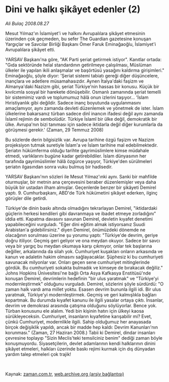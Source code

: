 # Dini ve halkı şikâyet edenler (2)

*Ali Bulaç 2008.08.27*

<tr><td class="metin" colspan="2" style="padding-top: 20px; padding-left: 5px; padding-right: 10px;">Mesut Yılmaz'ın İslamiyet'i ve halkını Avrupalılara şikâyet etmesinin üzerinden çok geçmeden, bu sefer The Guardian gazetesine konuşan Yargıçlar ve Savcılar Birliği Başkanı Ömer Faruk Eminağaoğlu, İslamiyet'i Avrupalılara şikâyet etti.</td></tr><tr><td class="metin" colspan="2" style="padding-top: 20px; padding-left: 5px; padding-right: 10px;"><p>YARSAV Başkanı'na göre, "AK Parti şeriat getirmek istiyor". Kanıtlar ortada: "Gıda sektöründe helal standardının getirilmeye çalışılması, Müslüman ülkeler ile yapılan ikili anlaşmalar ve başörtüsü yasağını kaldırma girişimleri." Eminağaoğlu, şöyle diyor: 'Şeriat sistemi tabiatı gereği diğer düşüncelere, inançlara ve adetlere müsamahasızdır. Aynen İtalya'daki faşizm ve Almanya'daki Nazizm gibi, şeriat Türkiye'nin hassas bir konusu. Küçük bir kıvılcımla sosyal bir harekete dönüşebilir. Osmanlı zamanında şeriat temelli bir sistemimiz vardı ve toplumumuz hâlâ onun izlerini taşıyor... 'İslam Hıristiyanlık gibi değildir. Sadece inanç boyutunda uygulanmasını amaçlamıyor, aynı zamanda devleti düzenlemek ve yönetmek de ister. İslam ülkelerine bakarsanız türban sadece dinî inancın ifadesi değil aynı zamanda İslamî rejimin de sembolüdür. Türkiye İslamî bir ülke değil, demokratik bir ülke. Avrupa'nın bizi tanıması için sadece iktidarla değil diğer kurumlarla da görüşmesi gerekir.' (Zaman, 29 Temmuz 2008) 
<p> Bu sözlerde derin bilgisizlik var. Avrupa tarihine özgü faşizm ve Nazizm projeksiyon tutmak suretiyle İslam'a ve İslam tarihine mal edebilmektedir. Şeriatın hükümferma olduğu tarihte gayrimüslimlere kimse müdahale etmedi, varlıklarını bugüne kadar getirebildiler. İslam dünyasının her tarafında gayrimüslimler hâlâ özgürce yaşıyor, Türkiye'den sürülmeleri şeriatın ilgasından sonra vuku bulmuş bir hadisedir.
<p> YARSAV Başkanı'nın sözleri ile Mesut Yılmaz'ınki aynı. Sanki bir mahfilde oturmuşlar, bir metnin ana çerçevesini beraber düzenlemişler veya daha büyük bir ustadan ilham almışlar. Geçenlerde benzer bir şikâyeti Demirel yaptı. 9. Cumhurbaşkanı, ABD'de Türk hükümetini şikâyet ederken, ilginç görüşler dile getirdi. 
<p> Türkiye'de dinin baskı altında olmadığını tekrarlayan Demirel, "iktidardaki güçlerin herkesi kendileri gibi davranmaya ve ibadet etmeye zorladığını" iddia etti. Kapatma davasını savunan Demirel, devletin kıyafet denetimi yapabileceğini vurguladı. "Eğer dini eğitim almak istiyorsanız Suudi Arabistan'a gidebilirsiniz." diyen Demirel, önümüzdeki dönemde ne olacağının sorulması üzerine şu yorumu yaptı: "Türkiye'de devrim, geriye doğru itiliyor. Geçmiş geri geliyor ve ona meydan okuyor. Sadece bir savcı veya bir yargıç bu meydan okumaya karşı çıkmıyor, onlar tek başlarına değiller, arkalarında da silah yok. Cumhuriyet kuşakları onların arkasında ve kanun ve adaletin hakim olmasını sağlayacaklar. Şüphesiz ki bu cumhuriyeti savunacak milyonlar var. Onları geçen sene cumhuriyet mitinglerinde gördük. Bu cumhuriyeti sokakta bulmadık ve kimseye de bırakacak değiliz." Johns Hopkins Ünivesitesi'ne bağlı Orta Asya Kafkasya Enstitüsü'nde konuşan Demirel, devrimlerin hedefinin "bir ulus yaratmak" ve "Türkiye'yi modernleştirmek" olduğunu vurguladı. Demirel, sözlerini şöyle sürdürdü: "O zaman halk vardı ama millet yoktu. Esasen devrim bununla ilgili idi. Bir ulus yaratmak, Türkiye'yi modernleştirmek. Geçmiş ve geri kalmışlıkla bağları kopartmak. Bu durumda kıyafet kanunu ile ilgili yasalar ortaya çıktı. İnsanlar, devrim ve demokrasi arasında çatışma olduğunu söylüyorlar. Bence yok. Türban konusunu ele alalım. Yedi bin kişinin hatırı için ülkeyi kaosa sürükleyeceksin. Cumhuriyet, insanların kıyafetine karışabilir mi? Evet, çünkü Cumhuriyet, modernlikle ilgili. Sahip olduğumuz her anayasada birçok değişiklik yapıldı, ancak bir madde hep kaldı: Devrim Kanunları'nın korunması." (Zaman, 27 Haziran 2008.) Tabii ki Demirel, dindar insanları çevresine toplayıp "Sizin Meclis'teki temsilciniz benim" dediği zaman böyle konuşmuyordu. Siyasetçilerin, devlet adamlarının kendi halklarının dinini şikâyet etmeleri, halkları üzerinde baskı rejimi kurmak için dış dünyadan yardım talep etmeleri çok trajik!
<p><br/></p></p></p></p></p></td></tr>

Kaynak: [zaman.com.tr](http://zaman.com.tr/yazar.do?yazino=730618), [web.archive.org (arşiv bağlantısı)](http://web.archive.org/web/20080915212238/http://www.zaman.com.tr:80/yazar.do?yazino=730618)

